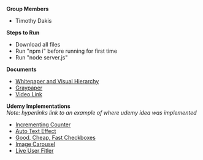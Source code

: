 **__Group Members__**
- Timothy Dakis

**__Steps to Run__**
- Download all files
- Run "npm i" before running for first time
- Run "node server.js"

**__Documents__**
- [Whitepaper and Visual Hierarchy](https://github.com/TimosDakis/GamerList/blob/main/Whitepaper%2C%20Graypaper%2C%20and%20Video/Project2_Whitepaper.pdf)
- [Graypaper](https://github.com/TimosDakis/GamerList/blob/main/Whitepaper%2C%20Graypaper%2C%20and%20Video/Project2_Graypaper.pdf)
- [Video Link](https://youtu.be/SBFiRCtfaSw)

**__Udemy Implementations__**  
*Note: hyperlinks link to an example of where udemy idea was implemented*
- [Incrementing Counter](https://github.com/TimosDakis/GamerList/blob/main/public/profile-page/profile_script.js#L1)
- [Auto Text Effect](https://github.com/TimosDakis/GamerList/blob/main/public/script.js#L29)
- [Good, Cheap, Fast Checkboxes](https://github.com/TimosDakis/GamerList/blob/main/public/game-list-page/game-list_style.css#L95)
- [Image Carousel](https://github.com/TimosDakis/GamerList/blob/main/public/script.js#L2)
- [Live User Fitler](https://github.com/TimosDakis/GamerList/blob/main/public/game-list-page/game-list_script.js#L232)
